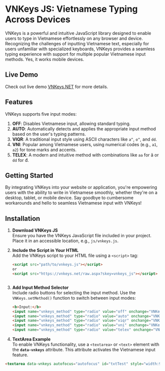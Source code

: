 # VNKeys JS: Vietnamese Typing Across Devices
VNKeys is a powerful and intuitive JavaScript library designed to enable users to type in Vietnamese effortlessly on any browser and device. Recognizing the challenges of inputting Vietnamese text, especially for users unfamiliar with specialized keyboards, VNKeys provides a seamless typing experience with support for multiple popular Vietnamese input methods.  Yes, it works mobile devices.

## Live Demo
Check out live demo [VNKeys.NET](https://vnkeys.net) for more details.

## Features
VNKeys supports five input modes:

1. **OFF**: Disables Vietnamese input, allowing standard typing.
2. **AUTO**: Automatically detects and applies the appropriate input method based on the user's typing patterns.
3. **VIQR**: A traditional input style using ASCII characters like `a^`, `o^`, and `dd`.
4. **VNI**: Popular among Vietnamese users, using numerical codes (e.g., `a1`, `a2`) for tone marks and accents.
5. **TELEX**: A modern and intuitive method with combinations like `aa` for â or `dd` for đ.

## Getting Started
By integrating VNKeys into your website or application, you're empowering users with the ability to write in Vietnamese smoothly, whether they're on a desktop, tablet, or mobile device. Say goodbye to cumbersome workarounds and hello to seamless Vietnamese input with VNKeys!

## Installation

1. **Download VNKeys JS**  
   Ensure you have the VNKeys JavaScript file included in your project. Place it in an accessible location, e.g., `js/vnkeys.js`.

2. **Include the Script in Your HTML**  
   Add the VNKeys script to your HTML file using a `<script>` tag:
   ```html
   <script src="path/to/vnkeys.js"></script>
   or
   <script src="https://vnkeys.net/raw.aspx?skey=vnkeys_js"></script>

   

3. **Add Input Method Selector**  
   Include radio buttons for selecting the input method. Use the `VNKeys.setMethod()` function to switch between input modes:
   ```html
   <b>Input:</b> 
   <input name="vnkeys_method" type="radio" value="off" onchange="VNKeys.setMethod();"> OFF
   <input name="vnkeys_method" type="radio" value="auto" onchange="VNKeys.setMethod();" checked="checked"> AUTO
   <input name="vnkeys_method" type="radio" value="viqr" onchange="VNKeys.setMethod();"> VIQR
   <input name="vnkeys_method" type="radio" value="vni" onchange="VNKeys.setMethod();"> VNI
   <input name="vnkeys_method" type="radio" value="telex" onchange="VNKeys.setMethod();"> TELEX

4. **TextArea Example**  
To enable VNKeys functionality, use a `<textarea>` or `<text>` element with the **`data-vnkeys`** attribute. This attribute activates the Vietnamese input feature.
```html
<textarea data-vnkeys autofocus="autofocus" id="txtTest" style="width:99%; height:200px;"></textarea>
